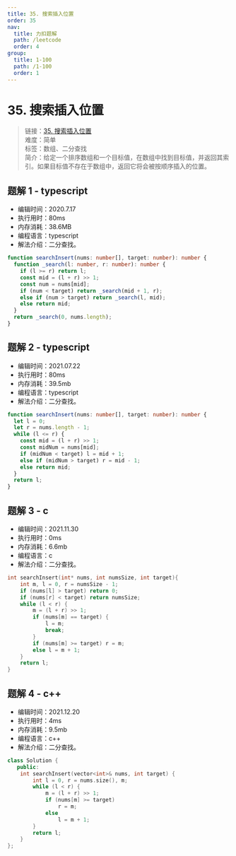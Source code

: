 ```yaml
---
title: 35. 搜索插入位置
order: 35
nav:
  title: 力扣题解
  path: /leetcode
  order: 4
group:
  title: 1-100
  path: /1-100
  order: 1
---
```


# 35. 搜索插入位置

> 链接：[35. 搜索插入位置](https://leetcode-cn.com/problems/search-insert-position/)  
> 难度：简单  
> 标签：数组、二分查找  
> 简介：给定一个排序数组和一个目标值，在数组中找到目标值，并返回其索引。如果目标值不存在于数组中，返回它将会被按顺序插入的位置。

## 题解 1 - typescript

- 编辑时间：2020.7.17
- 执行用时：80ms
- 内存消耗：38.6MB
- 编程语言：typescript
- 解法介绍：二分查找。

```typescript
function searchInsert(nums: number[], target: number): number {
  function _search(l: number, r: number): number {
    if (l >= r) return l;
    const mid = (l + r) >> 1;
    const num = nums[mid];
    if (num < target) return _search(mid + 1, r);
    else if (num > target) return _search(l, mid);
    else return mid;
  }
  return _search(0, nums.length);
}
```

## 题解 2 - typescript

- 编辑时间：2021.07.22
- 执行用时：80ms
- 内存消耗：39.5mb
- 编程语言：typescript
- 解法介绍：二分查找。

```typescript
function searchInsert(nums: number[], target: number): number {
  let l = 0;
  let r = nums.length - 1;
  while (l <= r) {
    const mid = (l + r) >> 1;
    const midNum = nums[mid];
    if (midNum < target) l = mid + 1;
    else if (midNum > target) r = mid - 1;
    else return mid;
  }
  return l;
}
```

## 题解 3 - c

- 编辑时间：2021.11.30
- 执行用时：0ms
- 内存消耗：6.6mb
- 编程语言：c
- 解法介绍：二分查找。

```c
int searchInsert(int* nums, int numsSize, int target){
    int m, l = 0, r = numsSize - 1;
    if (nums[l] > target) return 0;
    if (nums[r] < target) return numsSize;
    while (l < r) {
        m = (l + r) >> 1;
        if (nums[m] == target) {
            l = m;
            break;
        }
        if (nums[m] >= target) r = m;
        else l = m + 1;
    }
    return l;
}
```

## 题解 4 - c++

- 编辑时间：2021.12.20
- 执行用时：4ms
- 内存消耗：9.5mb
- 编程语言：c++
- 解法介绍：二分查找。

```c++
class Solution {
   public:
    int searchInsert(vector<int>& nums, int target) {
        int l = 0, r = nums.size(), m;
        while (l < r) {
            m = (l + r) >> 1;
            if (nums[m] >= target)
                r = m;
            else
                l = m + 1;
        }
        return l;
    }
};
```

